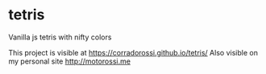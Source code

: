 # tetris
Vanilla js tetris with nifty colors

This project is visible at https://corradorossi.github.io/tetris/
Also visible on my personal site http://motorossi.me
